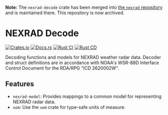 **Note:** The `nexrad-decode` crate has been merged into [the `nexrad` repository](https://github.com/danielway/nexrad) and is maintained there. This repository is now archived.

# NEXRAD Decode

[![Crates.io](https://img.shields.io/crates/v/nexrad-decode)](https://crates.io/crates/nexrad-decode)
[![Docs.rs](https://docs.rs/nexrad-decode/badge.svg)](https://docs.rs/nexrad-decode)
[![Rust CI](https://github.com/danielway/nexrad-decode/actions/workflows/rust_ci.yml/badge.svg?branch=master)](https://github.com/danielway/nexrad-decode/actions/workflows/rust_ci.yml)
[![Rust CD](https://github.com/danielway/nexrad-decode/actions/workflows/rust_cd.yml/badge.svg)](https://github.com/danielway/nexrad-decode/actions/workflows/rust_cd.yml)

Decoding functions and models for NEXRAD weather radar data. Decoder and struct definitions are in accordance with
NOAA's WSR-88D Interface Control Document for the RDA/RPG "ICD 2620002W".

## Features

- `nexrad-model`: Provides mappings to a common model for representing NEXRAD radar data.
- `uom`: Use the `uom` crate for type-safe units of measure.
